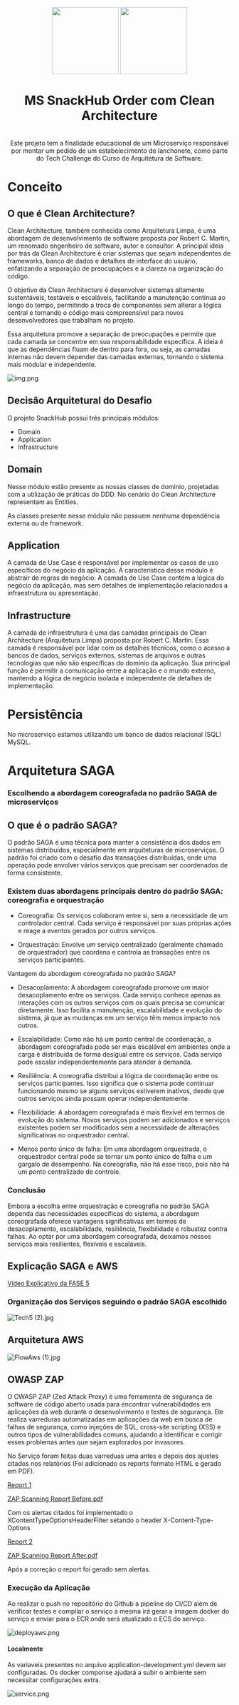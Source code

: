 <center>
  <p align="center">
    <img src="readmefiles/logoclean.png" width="150">
    <img src="https://icon-library.com/images/java-icon-png/java-icon-png-15.jpg"  width="150" />
  </p>  
  <h1 align="center">MS SnackHub Order com Clean Architecture</h1>
  <br align="center">
    Este projeto tem a finalidade educacional de um Microserviço responsável por montar um pedido de um estabelecimento de lanchonete, como parte do Tech Challenge do Curso de Arquitetura de Software.
</center>

# Conceito

## O que é Clean Architecture?

Clean Architecture, também conhecida como Arquitetura Limpa, é uma abordagem de desenvolvimento de software proposta por Robert C. Martin, um renomado engenheiro de software, autor e consultor. A principal ideia por trás da Clean Architecture é criar sistemas que sejam independentes de frameworks, banco de dados e detalhes de interface do usuário, enfatizando a separação de preocupações e a clareza na organização do código.

O objetivo da Clean Architecture é desenvolver sistemas altamente sustentáveis, testáveis e escaláveis, facilitando a manutenção contínua ao longo do tempo, permitindo a troca de componentes sem alterar a lógica central e tornando o código mais compreensível para novos desenvolvedores que trabalham no projeto.

Essa arquitetura promove a separação de preocupações e permite que cada camada se concentre em sua responsabilidade específica. A ideia é que as dependências fluam de dentro para fora, ou seja, as camadas internas não devem depender das camadas externas, tornando o sistema mais modular e independente.


![img.png](readmefiles/cleanmodel.png)

## Decisão Arquitetural do Desafio

O projeto SnackHub possui três principais módulos:
* Domain
* Application
* Infrastructure

## Domain

Nesse módulo estão presente as nossas classes de dominio, projetadas com a utilização de práticas do DDD.
No cenário do Clean Architecture representam as Entities.

As classes presente nesse módulo não possuem nenhuma dependência externa ou de framework.

## Application

A camada de Use Case é responsável por implementar os casos de uso específicos do negócio da aplicação.
A caracteristica desse módulo é abstrair de regras de negócio: A camada de Use Case contém a lógica do negócio da aplicação, mas sem detalhes de implementação relacionados a infraestrutura ou apresentação.

## Infrastructure

A camada de infraestrutura é uma das camadas principais do Clean Architecture (Arquitetura Limpa) proposta por Robert C. Martin.
Essa camada é responsável por lidar com os detalhes técnicos, como o acesso a bancos de dados, serviços externos, sistemas de arquivos e outras tecnologias que não são específicas do domínio da aplicação. Sua principal função é permitir a comunicação entre a aplicação e o mundo externo, mantendo a lógica de negócio isolada e independente de detalhes de implementação.

# Persistência
No microserviço estamos utilizando um banco de dados relacional (SQL) MySQL.

# Arquitetura SAGA

### Escolhendo a abordagem coreografada no padrão SAGA de microserviços

## O que é o padrão SAGA?

O padrão SAGA é uma técnica para manter a consistência dos dados em sistemas distribuídos, especialmente em arquiteturas de microserviços. O padrão foi criado com o desafio das transações distribuídas, onde uma operação pode envolver vários serviços que precisam ser coordenados de forma consistente.

### Existem duas abordagens principais dentro do padrão SAGA:  coreografia e orquestração

- Coreografia: Os serviços colaboram entre si, sem a necessidade de um controlador central. Cada serviço é responsável por suas próprias ações e reage a eventos gerados por outros serviços.

- Orquestração: Envolve um serviço centralizado (geralmente chamado de orquestrador) que coordena e controla as transações entre os serviços participantes.

Vantagem da abordagem coreografada no padrão SAGA?

- Desacoplamento: A abordagem coreografada promove um maior desacoplamento entre os serviços. Cada serviço conhece apenas as interações com os outros serviços com os quais precisa se comunicar diretamente. Isso facilita a manutenção, escalabilidade e evolução do sistema, já que as mudanças em um serviço têm menos impacto nos outros.

- Escalabilidade: Como não há um ponto central de coordenação, a abordagem coreografada pode ser mais escalável em ambientes onde a carga é distribuída de forma desigual entre os serviços. Cada serviço pode escalar independentemente para atender à demanda.

- Resiliência: A coreografia distribui a lógica de coordenação entre os serviços participantes. Isso significa que o sistema pode continuar funcionando mesmo se alguns serviços estiverem inativos, desde que outros serviços ainda possam operar independentemente.

- Flexibilidade: A abordagem coreografada é mais flexível em termos de evolução do sistema. Novos serviços podem ser adicionados e serviços existentes podem ser modificados sem a necessidade de alterações significativas no orquestrador central.

- Menos ponto único de falha: Em uma abordagem orquestrada, o orquestrador central pode se tornar um ponto único de falha e um gargalo de desempenho. Na coreografia, não há esse risco, pois não há um ponto centralizado de controle.

### Conclusão

Embora a escolha entre orquestração e coreografia no padrão SAGA dependa das necessidades específicas do sistema, a abordagem coreografada oferece vantagens significativas em termos de desacoplamento, escalabilidade, resiliência, flexibilidade e robustez contra falhas. Ao optar por uma abordagem coreografada, deixamos nossos serviços mais resilientes, flexíveis e escaláveis. 


## Explicação SAGA e AWS
[Vídeo Explicativo da FASE 5](https://www.youtube.com/watch?v=l5SeNVO6qpA)


### Organização dos Serviços seguindo o padrão SAGA escolhido

![Tech5 (2).jpg](readmefiles%2FTech5%20%282%29.jpg)

## Arquitetura AWS

![FlowAws (1).jpg](readmefiles%2FFlowAws%20%281%29.jpg)

## OWASP ZAP

O OWASP ZAP (Zed Attack Proxy) é uma ferramenta de segurança de software de código aberto usada para encontrar vulnerabilidades em aplicações da web durante o desenvolvimento e testes de segurança. Ele realiza varreduras automatizadas em aplicações da web em busca de falhas de segurança, como injeções de SQL, cross-site scripting (XSS) e outros tipos de vulnerabilidades comuns, ajudando a identificar e corrigir esses problemas antes que sejam explorados por invasores.

No Serviço foram feitas duas varreduas uma antes e depois dos ajustes citados nos relatórios (Foi adicionado os reports formato HTML e gerado em PDF).

[Report 1](readmefiles%2Foswaspzapreport%2Fbefore%2F2024-03-17-ZAP-Report.html)

[ZAP Scanning Report Before.pdf](readmefiles%2Foswaspzapreport%2FZAP%20Scanning%20Report%20Before.pdf)

Com os alertas citados foi implementado o XContentTypeOptionsHeaderFilter setando o header X-Content-Type-Options

[Report 2](readmefiles%2Foswaspzapreport%2Fafter%2F2024-03-17-ZAP-Report-.html)

[ZAP Scanning Report After.pdf](readmefiles%2Foswaspzapreport%2FZAP%20Scanning%20Report%20After.pdf)

Após a correção o report foi gerado sem alertas.


### Execução da Aplicação

Ao realizar o push no repositório do Github a pipeline do CI/CD além de verificar testes e compilar o serviço a mesma irá gerar a
imagem docker do serviço e enviar para o ECR onde será atualizado o ECS do serviço.

![deployaws.png](readmefiles%2Fdeployaws.png)

#### Localmente

As variaveis presentes no arquivo application-development.yml devem ser configuradas. Os docker componse ajudará a subir o ambiente sem necessitar configurações extra.

![service.png](readmefiles%2Fservice.png)